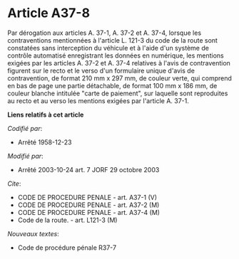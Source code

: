 # Article A37-8

Par dérogation aux articles A. 37-1, A. 37-2 et A. 37-4, lorsque les contraventions mentionnées à l'article L. 121-3 du code
de la route sont constatées sans interception du véhicule et à l'aide d'un système de contrôle automatisé enregistrant les
données en numérique, les mentions exigées par les articles A. 37-2 et A. 37-4 relatives à l'avis de contravention figurent
sur le recto et le verso d'un formulaire unique d'avis de contravention, de format 210 mm x 297 mm, de couleur verte, qui
comprend en bas de page une partie détachable, de format 100 mm x 186 mm, de couleur blanche intitulée "carte de paiement",
sur laquelle sont reproduites au recto et au verso les mentions exigées par l'article A. 37-1.

**Liens relatifs à cet article**

_Codifié par_:

  - Arrêté 1958-12-23

_Modifié par_:

  - Arrêté 2003-10-24 art. 7 JORF 29 octobre 2003

_Cite_:

  - CODE DE PROCEDURE PENALE - art. A37-1 (V)
  - CODE DE PROCEDURE PENALE - art. A37-2 (M)
  - CODE DE PROCEDURE PENALE - art. A37-4 (M)
  - Code de la route. - art. L121-3 (M)

_Nouveaux textes_:

  - Code de procédure pénale R37-7
